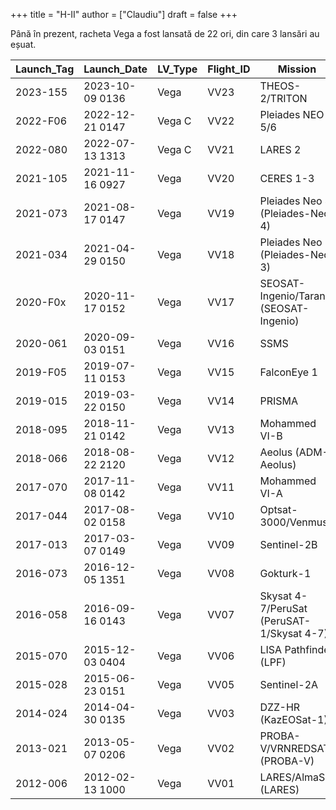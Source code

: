 +++
title = "H-II"
author = ["Claudiu"]
draft = false
+++

Până în prezent, racheta Vega a fost lansată de 22 ori, din care 3 lansări au eșuat.

| Launch_Tag | Launch_Date     | LV_Type | Flight_ID | Mission                                   | Launch_Site | Country | Outcome |
|------------|-----------------|---------|-----------|-------------------------------------------|-------------|---------|---------|
| 2023-155   | 2023-10-09 0136 | Vega    | VV23      | THEOS-2/TRITON                            | CSG ZLV     | EU      | S       |
| 2022-F06   | 2022-12-21 0147 | Vega C  | VV22      | Pleiades NEO 5/6                          | CSG ZLV     | EU      | F       |
| 2022-080   | 2022-07-13 1313 | Vega C  | VV21      | LARES 2                                   | CSG ZLV     | EU      | S       |
| 2021-105   | 2021-11-16 0927 | Vega    | VV20      | CERES 1-3                                 | CSG ZLV     | EU      | S       |
| 2021-073   | 2021-08-17 0147 | Vega    | VV19      | Pleiades Neo 4 (Pleiades-Neo 4)           | CSG ZLV     | EU      | S       |
| 2021-034   | 2021-04-29 0150 | Vega    | VV18      | Pleiades Neo 3 (Pleiades-Neo 3)           | CSG ZLV     | EU      | S       |
| 2020-F0x   | 2020-11-17 0152 | Vega    | VV17      | SEOSAT-Ingenio/Taranis (SEOSAT-Ingenio)   | CSG ZLV     | EU      | F       |
| 2020-061   | 2020-09-03 0151 | Vega    | VV16      | SSMS                                      | CSG ZLV     | EU      | S       |
| 2019-F05   | 2019-07-11 0153 | Vega    | VV15      | FalconEye 1                               | CSG ZLV     | EU      | F       |
| 2019-015   | 2019-03-22 0150 | Vega    | VV14      | PRISMA                                    | CSG ZLV     | EU      | S       |
| 2018-095   | 2018-11-21 0142 | Vega    | VV13      | Mohammed VI-B                             | CSG ZLV     | EU      | S       |
| 2018-066   | 2018-08-22 2120 | Vega    | VV12      | Aeolus (ADM-Aeolus)                       | CSG ZLV     | EU      | S       |
| 2017-070   | 2017-11-08 0142 | Vega    | VV11      | Mohammed VI-A                             | CSG ZLV     | EU      | S       |
| 2017-044   | 2017-08-02 0158 | Vega    | VV10      | Optsat-3000/Venmus                        | CSG ZLV     | EU      | S       |
| 2017-013   | 2017-03-07 0149 | Vega    | VV09      | Sentinel-2B                               | CSG ZLV     | EU      | S       |
| 2016-073   | 2016-12-05 1351 | Vega    | VV08      | Gokturk-1                                 | CSG ZLV     | EU      | S       |
| 2016-058   | 2016-09-16 0143 | Vega    | VV07      | Skysat 4-7/PeruSat (PeruSAT-1/Skysat 4-7) | CSG ZLV     | EU      | S       |
| 2015-070   | 2015-12-03 0404 | Vega    | VV06      | LISA Pathfinder (LPF)                     | CSG ZLV     | EU      | S       |
| 2015-028   | 2015-06-23 0151 | Vega    | VV05      | Sentinel-2A                               | CSG ZLV     | EU      | S       |
| 2014-024   | 2014-04-30 0135 | Vega    | VV03      | DZZ-HR (KazEOSat-1)                       | CSG ZLV     | EU      | S       |
| 2013-021   | 2013-05-07 0206 | Vega    | VV02      | PROBA-V/VRNREDSAT (PROBA-V)               | CSG ZLV     | EU      | S       |
| 2012-006   | 2012-02-13 1000 | Vega    | VV01      | LARES/AlmaSat (LARES)                     | CSG ZLV     | EU      | S       |
